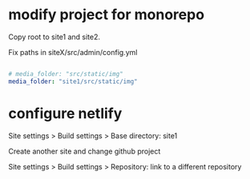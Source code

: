 # modify project for monorepo

Copy root to site1 and site2.

Fix paths in siteX/src/admin/config.yml

``` yaml

# media_folder: "src/static/img"
media_folder: "site1/src/static/img"
```

# configure netlify
Site settings > Build settings > Base directory: site1

Create another site and change github project

Site settings > Build settings > Repository: link to a different repository

